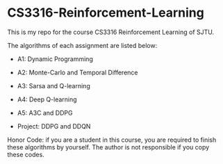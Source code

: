 # CS3316-Reinforcement-Learning

This is my repo for the course CS3316 Reinforcement Learning of SJTU. 

The algorithms of each assignment are listed below:

- A1: Dynamic Programming
- A2: Monte-Carlo and Temporal Difference
- A3: Sarsa and Q-learning
- A4: Deep Q-learning
- A5: A3C and DDPG

- Project: DDPG and DDQN



Honor Code: if you are a student in this course, you are required to finish these algorithms by yourself. The author is not responsible if you copy these codes.

